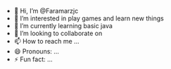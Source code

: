 - 👋 Hi, I’m @Faramarzjc
- 👀 I’m interested in play games and learn new things
- 🌱 I’m currently learning basic java
- 💞️ I’m looking to collaborate on 
- 📫 How to reach me ...
- 😄 Pronouns: ...
- ⚡ Fun fact: ...

<!---
Faramarzjc/Faramarzjc is a ✨ special ✨ repository because its `README.md` (this file) appears on your GitHub profile.
You can click the Preview link to take a look at your changes.
--->
